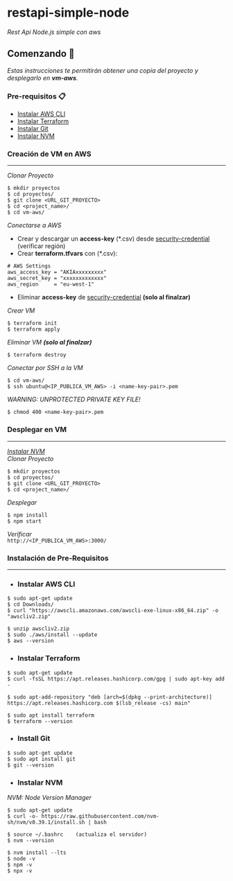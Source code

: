 # restapi-simple-node

_Rest Api Node.js simple con aws_

## Comenzando 🚀
_Estas instrucciones te permitirán obtener una copia del proyecto y desplegarlo en **vm-aws**._

### Pre-requisitos 📋

* [Instalar AWS CLI](#instalar-aws-cli)
* [Instalar Terraform](#instalar-terraform)
* [Instalar Git](#instalar-git)
* [Instalar NVM](#instalar-nvm)

### **Creación de VM en AWS**
***
_Clonar Proyecto_
```
$ mkdir proyectos
$ cd proyectos/
$ git clone <URL_GIT_PROYECTO>
$ cd <project_name>/
$ cd vm-aws/
```

_Conectarse a AWS_
* Crear y descargar un **access-key** (*.csv) desde [security-credential](https://us-east-1.console.aws.amazon.com/iam/home?region=us-east-1#/security_credentials) (verificar región)
* Crear **terraform.tfvars** con (*.csv):
```
# AWS Settings
aws_access_key = "AKIAxxxxxxxxx"
aws_secret_key = "xxxxxxxxxxxxx"
aws_region     = "eu-west-1"
```
* Eliminar **access-key** de [security-credential](https://us-east-1.console.aws.amazon.com/iam/home?region=us-east-1#/security_credentials) **(solo al finalzar)**

_Crear VM_
```
$ terraform init
$ terraform apply
```
_Eliminar VM **(solo al finalzar)**_
```
$ terraform destroy
```
_Conectar por SSH a la VM_

```
$ cd vm-aws/
$ ssh ubuntu@<IP_PUBLICA_VM_AWS> -i <name-key-pair>.pem
```
_WARNING: UNPROTECTED PRIVATE KEY FILE!_
```
$ chmod 400 <name-key-pair>.pem
```
### **Desplegar en VM**
***
_[Instalar NVM](#instalar-nvm)_\
_Clonar Proyecto_
```
$ mkdir proyectos
$ cd proyectos/
$ git clone <URL_GIT_PROYECTO>
$ cd <project_name>/
```
_Desplegar_
```
$ npm install
$ npm start
```
_Verificar_ \
`http://<IP_PUBLICA_VM_AWS>:3000/`

### **Instalación de Pre-Requisitos**
***
* ### Instalar AWS CLI
```
$ sudo apt-get update
$ cd Downloads/
$ curl "https://awscli.amazonaws.com/awscli-exe-linux-x86_64.zip" -o "awscliv2.zip"

$ unzip awscliv2.zip
$ sudo ./aws/install --update
$ aws --version
```

* ### Instalar Terraform
```
$ sudo apt-get update
$ curl -fsSL https://apt.releases.hashicorp.com/gpg | sudo apt-key add -

$ sudo apt-add-repository "deb [arch=$(dpkg --print-architecture)] https://apt.releases.hashicorp.com $(lsb_release -cs) main"

$ sudo apt install terraform
$ terraform --version
```

* ### Install Git
```
$ sudo apt-get update
$ sudo apt install git
$ git --version
```

* ### Instalar NVM
_NVM: Node Version Manager_
```
$ sudo apt-get update
$ curl -o- https://raw.githubusercontent.com/nvm-sh/nvm/v0.39.1/install.sh | bash

$ source ~/.bashrc    (actualiza el servidor)
$ nvm --version

$ nvm install --lts
$ node -v
$ npm -v
$ npx -v
```
